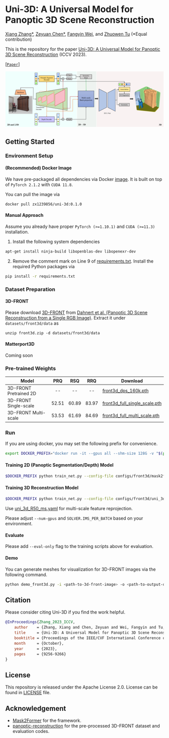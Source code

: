 # Uni-3D: A Universal Model for Panoptic 3D Scene Reconstruction

[Xiang Zhang*](https://xzhang.dev), [Zeyuan Chen*](https://zeyuan-chen.com), [Fangyin Wei](https://weify627.github.io), and [Zhuowen Tu](https://pages.ucsd.edu/~ztu/) (\*Equal contribution)

This is the repository for the paper [Uni-3D: A Universal Model for Panoptic 3D Scene Reconstruction](https://openaccess.thecvf.com/content/ICCV2023/papers/Zhang_Uni-3D_A_Universal_Model_for_Panoptic_3D_Scene_Reconstruction_ICCV_2023_paper.pdf) (ICCV 2023).

[[`Paper`](https://openaccess.thecvf.com/content/ICCV2023/papers/Zhang_Uni-3D_A_Universal_Model_for_Panoptic_3D_Scene_Reconstruction_ICCV_2023_paper.pdf)]

<img src="figures/main.png" />

## Getting Started

### Environment Setup

#### (Recommended) Docker Image
We have pre-packaged all dependencies via Docker [image](https://hub.docker.com/r/zx1239856/uni-3d/tags). It is built on top of `PyTorch 2.1.2` with `CUDA 11.8`.

You can pull the image via
```
docker pull zx1239856/uni-3d:0.1.0
```

#### Manual Approach

Assume you already have proper `PyTorch (>=1.10.1)` and `CUDA (>=11.3)` installation.

1. Install the following system dependencies
```bash
apt-get install ninja-build libopenblas-dev libopenexr-dev
```

2. Remove the comment mark on Line 9 of [requirements.txt](requirements.txt). Install the required Python packages via
```bash
pip install -r requirements.txt
```

### Dataset Preparation

#### 3D-FRONT

Please download [3D-FRONT](https://tianchi.aliyun.com/specials/promotion/alibaba-3d-scene-dataset) from [Dahnert et al. (Panoptic 3D Scene Reconstruction from a Single RGB Image)](https://github.com/xheon/panoptic-reconstruction/tree/main#download). Extract it under `datasets/front3d/data` as 
```
unzip front3d.zip -d datasets/front3d/data
```


#### Matterport3D

Coming soon

### Pre-trained Weights

| Model                  | PRQ  | RSQ  | RRQ  | Download |
| ---------------------- | :--: | :--: | :--: | -------- |
| 3D-FRONT Pretrained 2D |  --  |  --  |  --  | [front3d_dps_160k.pth](https://ucsdcloud-my.sharepoint.com/:u:/g/personal/xiz102_ucsd_edu/EboqJU7ZZ2FCiWxKKd_9BMgB2AGUxGO8DbGlo7r95GCAoA?e=s6Ok8e) |
| 3D-FRONT Single-scale  | 52.51 | 60.89 | 83.97 | [front3d_full_single_scale.pth](https://ucsdcloud-my.sharepoint.com/:u:/g/personal/xiz102_ucsd_edu/EeElQbNMin9IohabPpGrMFUBmpDpeozXfpgy1Fj2h1ZS6w?e=AzaruR) |
| 3D-FRONT Multi-scale   | 53.53 | 61.69 | 84.69 | [front3d_full_multi_scale.pth](https://ucsdcloud-my.sharepoint.com/:u:/g/personal/xiz102_ucsd_edu/EcnDpfw1ZdJOgf-sNRHRtZ4B-OvwMH-ldS-h3_I5KlW2ag?e=vufGhW) |


### Run

If you are using docker, you may set the following prefix for convenience.
```bash
export DOCKER_PREFIX="docker run -it --gpus all --shm-size 128G -v "$(pwd)":/workspace zx1239856/uni-3d:0.1.0"
```

#### Training 2D (Panoptic Segmentation/Depth) Model
```bash
$DOCKER_PREFIX python train_net.py --config-file configs/front3d/mask2former_R50_bs16_160k.yaml --num-gpus 8 OUTPUT_DIR <path-to-output-dir>
```

#### Training 3D Reconstruction Model
```bash
$DOCKER_PREFIX python train_net.py --config-file configs/front3d/uni_3d_R50.yaml --num-gpus 8 MODEL.WEIGHTS <path-to-pretrained-2d-model> OUTPUT_DIR <path-to-output-dir>
```

Use [uni_3d_R50_ms.yaml](configs/front3d/uni_3d_R50_ms.yaml) for multi-scale feature reprojection.

Please adjust `--num-gpus` and `SOLVER.IMS_PER_BATCH` based on your environment.

#### Evaluate

Please add `--eval-only` flag to the training scripts above for evaluation.


#### Demo
You can generate meshes for visualization for 3D-FRONT images via the following command.

```bash
python demo_front3d.py -i <path-to-3d-front-image> -o <path-to-output-dir> -m <path-to-pretrained-model>
```


## Citation

Please consider citing Uni-3D if you find the work helpful.

```BibTeX
@InProceedings{Zhang_2023_ICCV,
    author    = {Zhang, Xiang and Chen, Zeyuan and Wei, Fangyin and Tu, Zhuowen},
    title     = {Uni-3D: A Universal Model for Panoptic 3D Scene Reconstruction},
    booktitle = {Proceedings of the IEEE/CVF International Conference on Computer Vision (ICCV)},
    month     = {October},
    year      = {2023},
    pages     = {9256-9266}
}
```

## License
This repository is released under the Apache License 2.0. License can be found in [LICENSE](LICENSE) file.

## Acknowledgement

- [Mask2Former](https://github.com/facebookresearch/Mask2Former) for the framework.
- [panoptic-reconstruction](https://github.com/xheon/panoptic-reconstruction) for the pre-processed 3D-FRONT dataset and evaluation codes.
